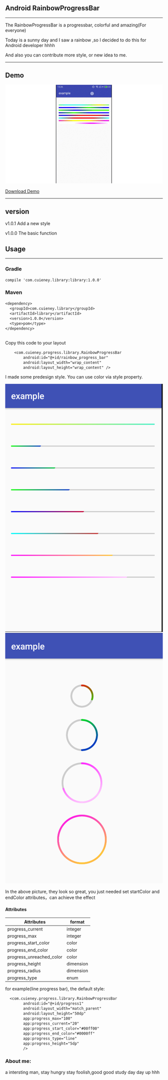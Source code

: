 ## Android RainbowProgressBar

***
The RainbowProgressBar is a progressbar, colorful and amazing(For everyone)

Today is a sunny day and I saw a rainbow ,so I decided to do this for Android developer hhhh

And also you can contribute more style, or new idea to me.

***
## Demo
![rainbow icon](https://github.com/Cuieney/RainbowProgressBar/blob/master/app/rainbow.gif)



[Download Demo](https://github.com/Cuieney/RainbowProgressBar/blob/master/app/example-debug.apk "a Safari extension")
***
## version
v1.0.1
Add a new style 

v1.0.0
The basic function

## Usage
***
### Gradle

```
compile 'com.cuieney.library:library:1.0.0'

```

### Maven

```
<dependency>
  <groupId>com.cuieney.library</groupId>
  <artifactId>library</artifactId>
  <version>1.0.0</version>
  <type>pom</type>
</dependency>


```

Copy this code to your layout

```
    <com.cuieney.progress.library.RainbowProgressBar
        android:id="@+id/rainbow_progress_bar"
        android:layout_width="wrap_content"
        android:layout_height="wrap_content" />

```

I made some predesign style. You can use color via style property.



![rainbow icon](https://github.com/Cuieney/RainbowProgressBar/blob/master/app/line.png)
![rainbow icon](https://github.com/Cuieney/RainbowProgressBar/blob/master/app/circle.png)

In the above picture, they look so great,
you just needed set startColor and endColor attributes，can achieve the effect


#### Attributes

Attributes | format 
------------ | ------------- 
progress_current | integer  
progress_max | integer 
progress_start_color | color 
progress_end_color | color 
progress_unreached_color | color 
progress_height | dimension 
progress_radius | dimension 
progress_type | enum
        

for example(line progress bar), the default style:


``` 
  <com.cuieney.progress.library.RainbowProgressBar
        android:id="@+id/progress1"
        android:layout_width="match_parent"
        android:layout_height="50dp"
        app:progress_max="100"
        app:progress_current="20"
        app:progress_start_color="#00ff00"
        app:progress_end_color="#0000ff"
        app:progress_type="line"
        app:progress_height="5dp"
        />

```

### About me:
a intersting man,
stay hungry stay foolish,good good study day day up hhh
